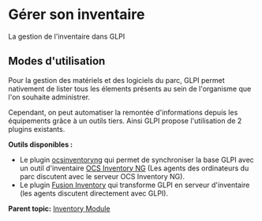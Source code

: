 Gérer son inventaire
====================

La gestion de l'inventaire dans GLPI

Modes d'utilisation
-------------------

Pour la gestion des matériels et des logiciels du parc, GLPI permet
nativement de lister tous les élements présents au sein de l'organisme
que l'on souhaite administrer.

Cependant, on peut automatiser la remontée d'informations depuis les
équipements grâce à un outils tiers. Ainsi GLPI propose l'utilisation de
2 plugins existants.

**Outils disponibles :**

-   Le plugin
    [ocsinventoryng](https://forge.indepnet.net/projects/ocsinventoryng)
    qui permet de synchroniser la base GLPI avec un outil d'inventaire
    [OCS Inventory NG](http://www.ocsinventory-ng.org) (Les agents des
    ordinateurs du parc discutent avec le serveur OCS Inventory NG).
-   Le plugin [Fusion Inventory](http://www.fusioninventory.org) qui
    transforme GLPI en serveur d'inventaire (les agents discutent
    directement avec GLPI).

**Parent topic:** [Inventory
Module](../glpi/inventory.html "Inventory Module in GLPI")
